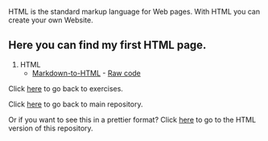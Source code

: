 HTML is the standard markup language for Web pages.
With HTML you can create your own Website.

## Here you can find my first HTML page.

1. HTML
   * [Markdown-to-HTML](https://scenoxmans.github.io/learning-markup/exercises/1.%20html/1.%20markdown-to-html/) - [Raw code](https://github.com/scenoxmans/learning-markup/blob/master/exercises/1.%20html/1.%20markdown-to-html/index.html)


Click [here](https://github.com/scenoxmans/learning-markup/tree/master/exercises/) to go back to exercises.

Click [here](https://github.com/scenoxmans/learning-markup) to go back to main repository.

Or if you want to see this in a prettier format? Click [here](https://scenoxmans.github.io/learning-markup/) to go to the HTML version of this repository.

